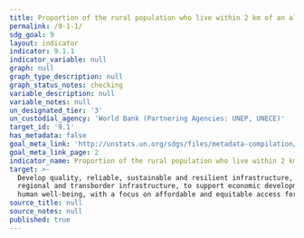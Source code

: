 ```yaml
---
title: Proportion of the rural population who live within 2 km of an all-season road
permalink: /9-1-1/
sdg_goal: 9
layout: indicator
indicator: 9.1.1
indicator_variable: null
graph: null
graph_type_description: null
graph_status_notes: checking
variable_description: null
variable_notes: null
un_designated_tier: '3'
un_custodial_agency: 'World Bank (Partnering Agencies: UNEP, UNECE)'
target_id: '9.1'
has_metadata: false
goal_meta_link: 'http://unstats.un.org/sdgs/files/metadata-compilation/Metadata-Goal-9.pdf'
goal_meta_link_page: 2
indicator_name: Proportion of the rural population who live within 2 km of an all-season road
target: >-
  Develop quality, reliable, sustainable and resilient infrastructure, including
  regional and transborder infrastructure, to support economic development and
  human well-being, with a focus on affordable and equitable access for all.
source_title: null
source_notes: null
published: true
---
```

